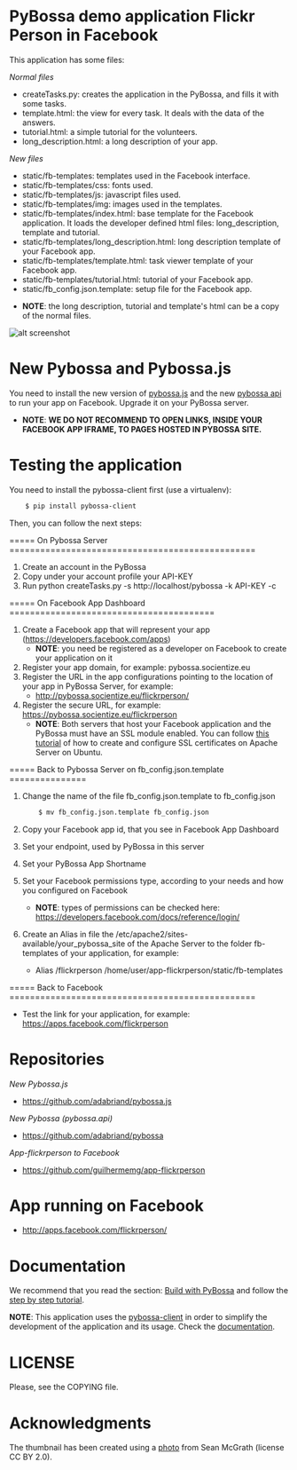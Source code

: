 PyBossa demo application Flickr Person in Facebook
======================================

This application has some files:

*Normal files*
*  createTasks.py: creates the application in the PyBossa, and fills it with some tasks.
*  template.html: the view for every task. It deals with the data of the answers.
*  tutorial.html: a simple tutorial for the volunteers.
*  long_description.html: a long description of your app.

*New files*
*  static/fb-templates: templates used in the Facebook interface.
*  static/fb-templates/css: fonts used.
*  static/fb-templates/js: javascript files used.
*  static/fb-templates/img: images used in the templates.
*  static/fb-templates/index.html: base template for the Facebook application. It loads the developer defined html files: long_description, template and tutorial.
*  static/fb-templates/long_description.html: long description template of your Facebook app.
*  static/fb-templates/template.html: task viewer template of your Facebook app.
*  static/fb-templates/tutorial.html: tutorial of your Facebook app.
*  static/fb_config.json.template: setup file for the Facebook app.

- **NOTE**: the long description, tutorial and template's html can be a copy of the normal files.

![alt screenshot](http://img89.imageshack.us/img89/9881/gcjt.png)

New Pybossa and Pybossa.js
==========================
You need to install the new version of [pybossa.js](https://github.com/adabriand/pybossa.js) and the new [pybossa api](https://github.com/adabriand/pybossa) to run your app on Facebook. 
Upgrade it on your PyBossa server.

- **NOTE**: **WE DO NOT RECOMMEND TO OPEN LINKS, INSIDE YOUR FACEBOOK APP IFRAME, TO PAGES HOSTED IN PYBOSSA SITE.**

Testing the application
=======================

You need to install the pybossa-client first (use a virtualenv):

```bash
    $ pip install pybossa-client
```
Then, you can follow the next steps:

===== On Pybossa Server ================================================

1.  Create an account in the PyBossa
2.  Copy under your account profile your API-KEY
3.  Run python createTasks.py -s http://localhost/pybossa -k API-KEY -c

===== On Facebook App Dashboard ========================================

1. Create a Facebook app that will represent your app (https://developers.facebook.com/apps)
    - **NOTE**: you need be registered as a developer on Facebook to create your application on it
2. Register your app domain, for example: pybossa.socientize.eu
3. Register the URL in the app configurations pointing to the location of your app in PyBossa Server, for example:
   * http://pybossa.socientize.eu/flickrperson/
4. Register the secure URL, for example: https://pybossa.socientize.eu/flickrperson
    - **NOTE**: Both servers that host your Facebook application and the PyBossa must have an SSL module enabled. You can follow [this tutorial](https://www.digitalocean.com/community/articles/how-to-create-a-ssl-certificate-on-apache-for-ubuntu-12-04) of how to create and configure SSL certificates on Apache Server on Ubuntu.


===== Back to Pybossa Server on fb_config.json.template ===============

1.  Change the name of the file fb_config.json.template to fb_config.json
    
    ```bash
        $ mv fb_config.json.template fb_config.json
    ``` 

2.  Copy your Facebook app id, that you see in Facebook App Dashboard 
3.  Set your endpoint, used by PyBossa in this server
4.  Set your PyBossa App Shortname
5.  Set your Facebook permissions type, according to your needs and how you configured on Facebook
    - **NOTE**: types of permissions can be checked here: https://developers.facebook.com/docs/reference/login/ 
6.  Create an Alias in file the /etc/apache2/sites-available/your_pybossa_site of the Apache Server to the folder 
fb-templates of your application, for example: 
     * Alias /flickrperson /home/user/app-flickrperson/static/fb-templates

===== Back to Facebook ================================================
*  Test the link for your application, for example: https://apps.facebook.com/flickrperson


Repositories
============
*New Pybossa.js*
* https://github.com/adabriand/pybossa.js

*New Pybossa (pybossa.api)*
* https://github.com/adabriand/pybossa

*App-flickrperson to Facebook* 
* https://github.com/guilhermemg/app-flickrperson


App running on Facebook
=======================
* http://apps.facebook.com/flickrperson/


Documentation
=============

We recommend that you read the section: [Build with PyBossa](http://docs.pybossa.com/en/latest/build_with_pybossa.html) and follow the [step by step tutorial](http://docs.pybossa.com/en/latest/user/tutorial.html).

**NOTE**: This application uses the [pybossa-client](https://pypi.python.org/pypi/pybossa-client) in order to simplify the development of the application and its usage. Check the [documentation](http://pythonhosted.org/pybossa-client/).


LICENSE
=======

Please, see the COPYING file.


Acknowledgments
===============
The thumbnail has been created using a [photo](http://www.flickr.com/photos/mcgraths/3289448299/) from Sean McGrath (license CC BY 2.0).
